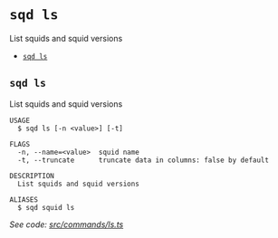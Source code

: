 `sqd ls`
========

List squids and squid versions

* [`sqd ls`](#sqd-ls)

## `sqd ls`

List squids and squid versions

```
USAGE
  $ sqd ls [-n <value>] [-t]

FLAGS
  -n, --name=<value>  squid name
  -t, --truncate      truncate data in columns: false by default

DESCRIPTION
  List squids and squid versions

ALIASES
  $ sqd squid ls
```

_See code: [src/commands/ls.ts](https://github.com/subsquid/squid-cli/tree/master/src/commands/ls.ts)_
